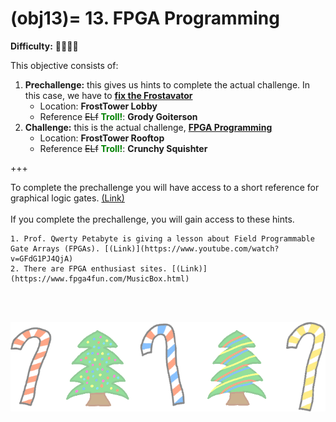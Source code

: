 (obj13)=
13\. FPGA Programming
=======================
**Difficulty:** 🎄🎄🎄🎄 <br>

This objective consists of:
1. **Prechallenge:** this gives us hints to complete the actual challenge. In this case, we have to [**fix the Frostavator**](prech13)
    * Location: **FrostTower Lobby**
    * Reference <strike>ELf</strike> <span style="color:green">**Troll!**</span>: **Grody Goiterson**
2. **Challenge:** this is the actual challenge, [**FPGA Programming**](ch13)
    * Location: **FrostTower Rooftop**
    * Reference <strike>ELf</strike> <span style="color:green">**Troll!**</span>: **Crunchy Squishter**

+++
<br>

To complete the prechallenge you will have access to a short reference for graphical logic gates. [(Link)](https://www.geeksforgeeks.org/introduction-of-logic-gates/)
<br>
<br>
If you complete the prechallenge, you will gain access to these hints.
```{hint}
1. Prof. Qwerty Petabyte is giving a lesson about Field Programmable Gate Arrays (FPGAs). [(Link)](https://www.youtube.com/watch?v=GFdG1PJ4QjA)
2. There are FPGA enthusiast sites. [(Link)](https://www.fpga4fun.com/MusicBox.html)
```

<br>
<br>

![footer1](images/footer1_large.png)

